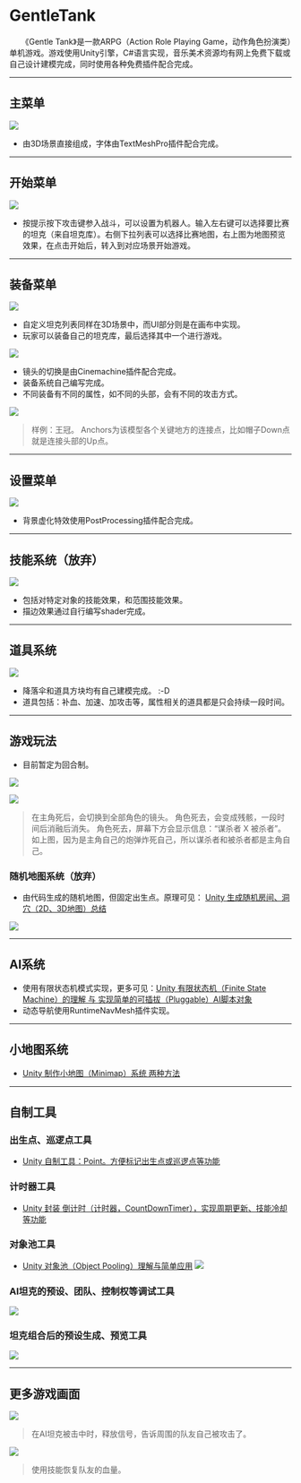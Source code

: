 # GentleTank

　　《Gentle Tank》是一款ARPG（Action Role Playing Game，动作角色扮演类）单机游戏。游戏使用Unity引擎，C#语言实现，音乐美术资源均有网上免费下载或自己设计建模完成，同时使用各种免费插件配合完成。

---
## 主菜单
![](http://oz99dhvw8.bkt.clouddn.com/10.png)
 - 由3D场景直接组成，字体由TextMeshPro插件配合完成。

---
## 开始菜单
![](http://oz99dhvw8.bkt.clouddn.com/19.png)
 - 按提示按下攻击键参入战斗，可以设置为机器人。输入左右键可以选择要比赛的坦克（来自坦克库）。右侧下拉列表可以选择比赛地图，右上图为地图预览效果，在点击开始后，转入到对应场景开始游戏。

---
## 装备菜单
![](http://oz99dhvw8.bkt.clouddn.com/11.png)
 - 自定义坦克列表同样在3D场景中，而UI部分则是在画布中实现。
 - 玩家可以装备自己的坦克库，最后选择其中一个进行游戏。

![](http://oz99dhvw8.bkt.clouddn.com/15.gif)
 - 镜头的切换是由Cinemachine插件配合完成。
 - 装备系统自己编写完成。
 - 不同装备有不同的属性，如不同的头部，会有不同的攻击方式。

![](http://oz99dhvw8.bkt.clouddn.com/18.png)
> 样例：王冠。
> Anchors为该模型各个关键地方的连接点，比如帽子Down点就是连接头部的Up点。

---
## 设置菜单
![](http://oz99dhvw8.bkt.clouddn.com/16.gif)
 - 背景虚化特效使用PostProcessing插件配合完成。

---
## 技能系统（放弃）
![](http://oz99dhvw8.bkt.clouddn.com/10.gif)
 - 包括对特定对象的技能效果，和范围技能效果。
 - 描边效果通过自行编写shader完成。

---
## 道具系统
![](http://oz99dhvw8.bkt.clouddn.com/17.gif)
 - 降落伞和道具方块均有自己建模完成。 :-D
 - 道具包括：补血、加速、加攻击等，属性相关的道具都是只会持续一段时间。

---
## 游戏玩法
 - 目前暂定为回合制。

![](http://oz99dhvw8.bkt.clouddn.com/12.gif)
 
![](http://oz99dhvw8.bkt.clouddn.com/13.gif)
> 在主角死后，会切换到全部角色的镜头。
> 角色死去，会变成残骸，一段时间后消融后消失。
> 角色死去，屏幕下方会显示信息：“谋杀者 X 被杀者”。如上图，因为是主角自己的炮弹炸死自己，所以谋杀者和被杀者都是主角自己。

### 随机地图系统（放弃）
 - 由代码生成的随机地图，但固定出生点。原理可见： [Unity 生成随机房间、洞穴（2D、3D地图）总结](http://blog.csdn.net/l773575310/article/details/72803191)

![](http://oz99dhvw8.bkt.clouddn.com/14.gif)

---
## AI系统
 - 使用有限状态机模式实现，更多可见：[Unity 有限状态机（Finite State Machine）的理解 与 实现简单的可插拔（Pluggable）AI脚本对象](http://blog.csdn.net/l773575310/article/details/73008669)
- 动态导航使用RuntimeNavMesh插件实现。

---
## 小地图系统
 -  [Unity 制作小地图（Minimap）系统 两种方法](http://blog.csdn.net/l773575310/article/details/73100522)

---
## 自制工具
### 出生点、巡逻点工具
 - [Unity 自制工具：Point。方便标记出生点或巡逻点等功能](http://blog.csdn.net/l773575310/article/details/78158924)

### 计时器工具
 - [Unity 封装 倒计时（计时器，CountDownTimer），实现周期更新、技能冷却等功能](http://blog.csdn.net/l773575310/article/details/77571916)

### 对象池工具
 - [Unity 对象池（Object Pooling）理解与简单应用](http://blog.csdn.net/l773575310/article/details/71601460)
![](http://oz99dhvw8.bkt.clouddn.com/17.png)

### AI坦克的预设、团队、控制权等调试工具
![](http://oz99dhvw8.bkt.clouddn.com/15.png)

### 坦克组合后的预设生成、预览工具
![](http://oz99dhvw8.bkt.clouddn.com/16.png)

---
## 更多游戏画面

![](http://oz99dhvw8.bkt.clouddn.com/12.png)
> 在AI坦克被击中时，释放信号，告诉周围的队友自己被攻击了。

![](http://oz99dhvw8.bkt.clouddn.com/13.png)
> 使用技能恢复队友的血量。
